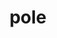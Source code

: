 ---
category: 4-letters
denotation: null
name: pole
reference_link: https://www.etymonline.com/word/pole
root_language: null
root_name: null
title: pole
type: free
word_sums:
- respelling: pole
  sum: 'Pole + '
---